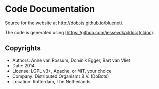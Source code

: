 # Code Documentation

Source for the website at http://dobots.github.io/bluenet/.

The code is generated using [https://github.com/jessevdk/cldoc](cldoc).

## Copyrights

* Authors: Anne van Rossum, Dominik Egger, Bart van Vliet
* Date: 2014
* License:  LGPL v3+, Apache, or MIT, your choice
* Company: Distributed Organisms B.V. (DoBots)
* Location: Rotterdam, The Netherlands
